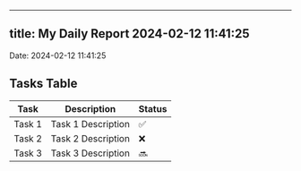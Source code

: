 
---
title: My Daily Report 2024-02-12 11:41:25
---

Date: 2024-02-12 11:41:25

## Tasks Table

| Task | Description | Status |
|------|-------------|--------|
| Task 1 | Task 1 Description | ✅ |
| Task 2 | Task 2 Description | ❌ |
| Task 3 | Task 3 Description | 🔜 |
